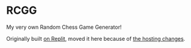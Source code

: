 # RCGG
My very own Random Chess Game Generator!

Originally built [on Replit](https://replit.com/Th3Coder/RCGG), moved it here because of [the hosting changes](https://blog.replit.com/hosting-changes).
